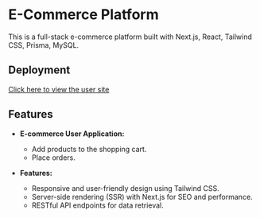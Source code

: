 # E-Commerce Platform

This is a full-stack e-commerce platform built with Next.js, React, Tailwind CSS, Prisma, MySQL.

## Deployment

[Click here to view the user site](https://nextjs-ecommerce-project-store.vercel.app/)

## Features

- **E-commerce User Application:**

  - Add products to the shopping cart.
  - Place orders.

- **Features:**

  - Responsive and user-friendly design using Tailwind CSS.
  - Server-side rendering (SSR) with Next.js for SEO and performance.
  - RESTful API endpoints for data retrieval.
